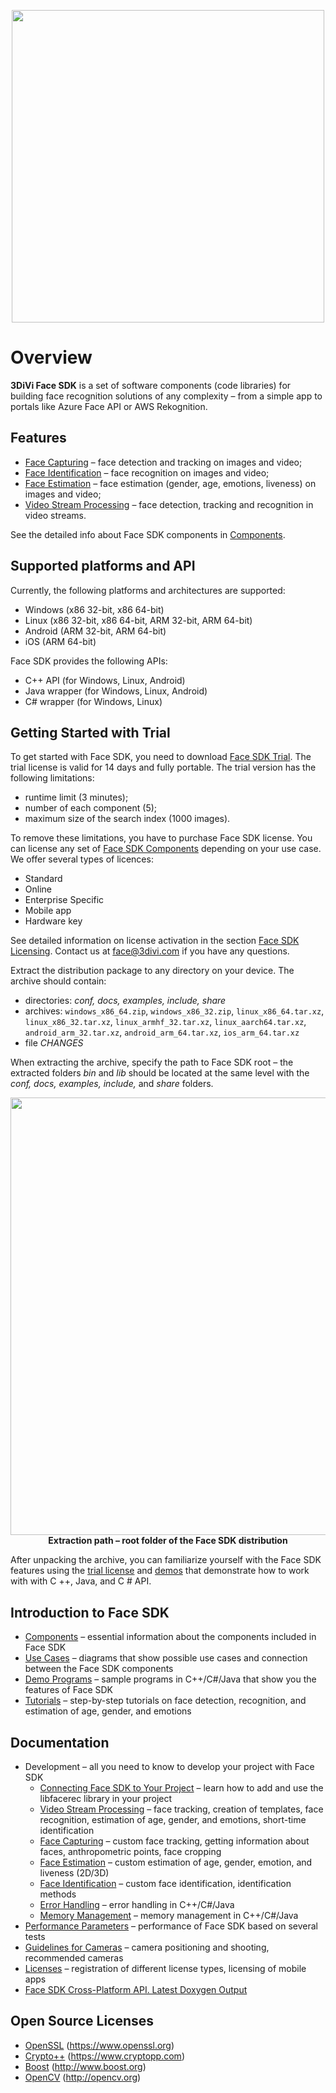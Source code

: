 <p align="center">
<img width="500" src="doc/img/3divi_logo.png"><br>
</p>

# Overview

**3DiVi Face SDK** is a set of software components (code libraries) for building face recognition solutions of any complexity – from a simple app to portals like Azure Face API or AWS Rekognition.

## Features

* [Face Capturing](doc/development/face_capturing.md) – face detection and tracking on images and video;
* [Face Identification](doc/development/face_identification.md) – face recognition on images and video;
* [Face Estimation](doc/development/face_estimation.md)  – face estimation (gender, age, emotions, liveness) on images and video;
* [Video Stream Processing](doc/development/video_stream_processing.md)  – face detection, tracking and recognition in video streams.

See the detailed info about Face SDK components in [Components](doc/components.md).  

## Supported platforms and API

Currently, the following platforms and architectures are supported:

* Windows (x86 32-bit, x86 64-bit)
* Linux (x86 32-bit, x86 64-bit, ARM 32-bit, ARM 64-bit)
* Android (ARM 32-bit, ARM 64-bit)
* iOS (ARM 64-bit)

Face SDK provides the following APIs:

* C++ API (for Windows, Linux, Android)
* Java wrapper (for Windows, Linux, Android)
* C# wrapper (for Windows, Linux)

## Getting Started with Trial 

To get started with Face SDK, you need to download [Face SDK Trial](https://face.3divi.com/products/face_sdk). The trial license is valid for 14 days and fully portable. The trial version has the following limitations:
* runtime limit (3 minutes);
* number of each component (5);
* maximum size of the search index (1000 images).

To remove these limitations, you have to purchase Face SDK license. You can license any set of [Face SDK Components](doc/components.md) depending on your use case. We offer several types of licences:
* Standard 
* Online
* Enterprise Specific
* Mobile app
* Hardware key 

See detailed information on license activation in the section [Face SDK Licensing](doc/licenses.md). Contact us at face@3divi.com if you have any questions.

Extract the distribution package to any directory on your device. The archive should contain:

* directories: *conf, docs, examples, include, share*
* archives: `windows_x86_64.zip`, `windows_x86_32.zip`, `linux_x86_64.tar.xz`, `linux_x86_32.tar.xz`, `linux_armhf_32.tar.xz`, `linux_aarch64.tar.xz`, `android_arm_32.tar.xz`, `android_arm_64.tar.xz`, `ios_arm_64.tar.xz`
* file *CHANGES*

When extracting the archive, specify the path to Face SDK root – the extracted folders *bin* and *lib* should be located at the same level with the *conf, docs, examples, include,* and *share* folders.

<p align="center">
<img width="700" src="doc/img/cpp_extract_OS.png"><br>
<b>Extraction path – root folder of the Face SDK distribution</b><br>
</p>

After unpacking the archive, you can familiarize yourself with the Face SDK features using the [trial license](licenses.md) and [demos](demo_programs) that demonstrate how to work with with C ++, Java, and C # API. 

## Introduction to Face SDK

* [Components](doc/components.md) – essential information about the components included in Face SDK
* [Use Cases](doc/use_cases.md) – diagrams that show possible use cases and connection between the Face SDK components
* [Demo Programs](doc/demo_programs) – sample programs in C++/C#/Java that show you the features of Face SDK
* [Tutorials](doc/tutorials) – step-by-step tutorials on face detection, recognition, and estimation of age, gender, and emotions

## Documentation 

* Development – all you need to know to develop your project with Face SDK
  * [Connecting Face SDK to Your Project](doc/development/connect_facesdk.md) – learn how to add and use the libfacerec library in your project
  * [Video Stream Processing](doc/development/video_stream_processing.md) – face tracking, creation of templates, face recognition, estimation of age, gender, and emotions, short-time identification
  * [Face Capturing](doc/development/face_capturing.md) – custom face tracking, getting information about faces, anthropometric points, face cropping 
  * [Face Estimation](doc/development/face_estimation.md) – custom estimation of age, gender, emotion, and liveness (2D/3D)
  * [Face Identification](doc/development/face_identification.md) – custom face identification, identification methods
  * [Error Handling](doc/development/error_handling.md) – error handling in C++/C#/Java
  * [Memory Management](doc/development/memory_management.md) – memory management in C++/C#/Java
* [Performance Parameters](doc/performance_parameters.md) – performance of Face SDK based on several tests  
* [Guidelines for Cameras](doc/guidelines_for_cameras.md) – camera positioning and shooting, recommended cameras
* [Licenses](doc/licenses.md) – registration of different license types, licensing of mobile apps 
* [Face SDK Cross-Platform API. Latest Doxygen Output](http://download.3divi.com/facesdk/0d88ba7c-9a5d-45cd-897a-406fb1fca2d4/latest_docs/english/annotated.html) 

## Open Source Licenses

* [OpenSSL](doc/open_source_licenses/openssl.txt) (https://www.openssl.org)
* [Crypto++](doc/open_source_licenses/crypto%2B%2B.txt) (https://www.cryptopp.com)
* [Boost](doc/open_source_licenses/boost.txt) (http://www.boost.org)
* [OpenCV](doc/open_source_licenses/opencv.txt) (http://opencv.org)
